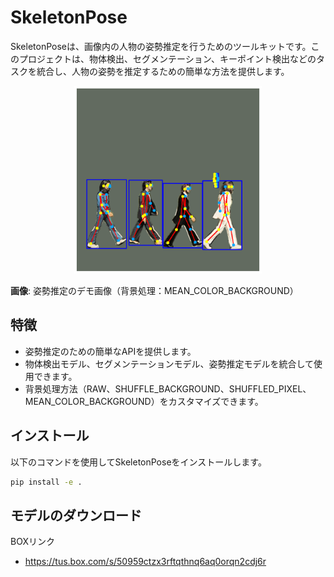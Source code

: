 # SkeletonPose

SkeletonPoseは、画像内の人物の姿勢推定を行うためのツールキットです。このプロジェクトは、物体検出、セグメンテーション、キーポイント検出などのタスクを統合し、人物の姿勢を推定するための簡単な方法を提供します。

<p align="center">
    <img src="assets/img4_mean_color.png" width="300" />
</p>

**画像**: 姿勢推定のデモ画像（背景処理：MEAN_COLOR_BACKGROUND）

## 特徴
- 姿勢推定のための簡単なAPIを提供します。
- 物体検出モデル、セグメンテーションモデル、姿勢推定モデルを統合して使用できます。
- 背景処理方法（RAW、SHUFFLE_BACKGROUND、SHUFFLED_PIXEL、MEAN_COLOR_BACKGROUND）をカスタマイズできます。

## インストール
以下のコマンドを使用してSkeletonPoseをインストールします。

```bash
pip install -e .
```

## モデルのダウンロード
BOXリンク
- https://tus.box.com/s/50959ctzx3rftqthnq6aq0orqn2cdj6r